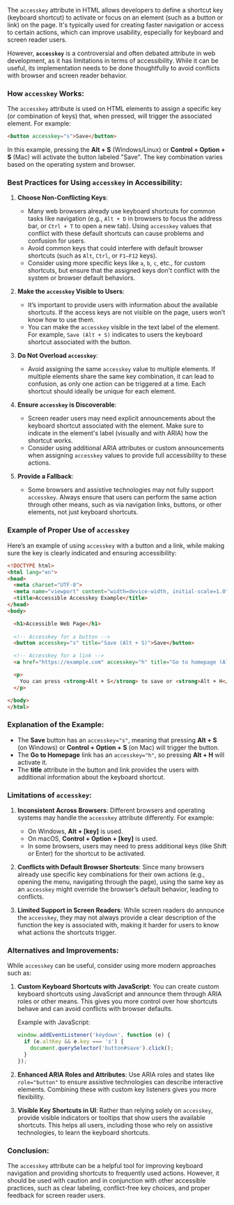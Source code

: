The `accesskey` attribute in HTML allows developers to define a shortcut key (keyboard shortcut) to activate or focus on an element (such as a button or link) on the page. It's typically used for creating faster navigation or access to certain actions, which can improve usability, especially for keyboard and screen reader users.

However, **`accesskey`** is a controversial and often debated attribute in web development, as it has limitations in terms of accessibility. While it can be useful, its implementation needs to be done thoughtfully to avoid conflicts with browser and screen reader behavior.

### **How `accesskey` Works:**

The `accesskey` attribute is used on HTML elements to assign a specific key (or combination of keys) that, when pressed, will trigger the associated element. For example:

```html
<button accesskey="s">Save</button>
```

In this example, pressing the **Alt + S** (Windows/Linux) or **Control + Option + S** (Mac) will activate the button labeled "Save". The key combination varies based on the operating system and browser.

### **Best Practices for Using `accesskey` in Accessibility:**

1. **Choose Non-Conflicting Keys**:
   - Many web browsers already use keyboard shortcuts for common tasks like navigation (e.g., `Alt + D` in browsers to focus the address bar, or `Ctrl + T` to open a new tab). Using `accesskey` values that conflict with these default shortcuts can cause problems and confusion for users.
   - Avoid common keys that could interfere with default browser shortcuts (such as `Alt`, `Ctrl`, or `F1–F12` keys).
   - Consider using more specific keys like `a`, `b`, `c`, etc., for custom shortcuts, but ensure that the assigned keys don't conflict with the system or browser default behaviors.

2. **Make the `accesskey` Visible to Users**:
   - It’s important to provide users with information about the available shortcuts. If the access keys are not visible on the page, users won’t know how to use them.
   - You can make the `accesskey` visible in the text label of the element. For example, `Save (Alt + S)` indicates to users the keyboard shortcut associated with the button.

3. **Do Not Overload `accesskey`**:
   - Avoid assigning the same `accesskey` value to multiple elements. If multiple elements share the same key combination, it can lead to confusion, as only one action can be triggered at a time. Each shortcut should ideally be unique for each element.

4. **Ensure `accesskey` is Discoverable**:
   - Screen reader users may need explicit announcements about the keyboard shortcut associated with the element. Make sure to indicate in the element's label (visually and with ARIA) how the shortcut works.
   - Consider using additional ARIA attributes or custom announcements when assigning `accesskey` values to provide full accessibility to these actions.

5. **Provide a Fallback**:
   - Some browsers and assistive technologies may not fully support `accesskey`. Always ensure that users can perform the same action through other means, such as via navigation links, buttons, or other elements, not just keyboard shortcuts.

### **Example of Proper Use of `accesskey`**

Here’s an example of using `accesskey` with a button and a link, while making sure the key is clearly indicated and ensuring accessibility:

```html
<!DOCTYPE html>
<html lang="en">
<head>
  <meta charset="UTF-8">
  <meta name="viewport" content="width=device-width, initial-scale=1.0">
  <title>Accessible Accesskey Example</title>
</head>
<body>

  <h1>Accessible Web Page</h1>
  
  <!-- Accesskey for a button -->
  <button accesskey="s" title="Save (Alt + S)">Save</button>

  <!-- Accesskey for a link -->
  <a href="https://example.com" accesskey="h" title="Go to homepage (Alt + H)">Go to Homepage</a>

  <p>
    You can press <strong>Alt + S</strong> to save or <strong>Alt + H</strong> to visit the homepage.
  </p>

</body>
</html>
```

### **Explanation of the Example**:

- The **Save** button has an `accesskey="s"`, meaning that pressing **Alt + S** (on Windows) or **Control + Option + S** (on Mac) will trigger the button.
- The **Go to Homepage** link has an `accesskey="h"`, so pressing **Alt + H** will activate it.
- The **title** attribute in the button and link provides the users with additional information about the keyboard shortcut.

### **Limitations of `accesskey`**:
1. **Inconsistent Across Browsers**: Different browsers and operating systems may handle the `accesskey` attribute differently. For example:
   - On Windows, **Alt + [key]** is used.
   - On macOS, **Control + Option + [key]** is used.
   - In some browsers, users may need to press additional keys (like Shift or Enter) for the shortcut to be activated.

2. **Conflicts with Default Browser Shortcuts**: Since many browsers already use specific key combinations for their own actions (e.g., opening the menu, navigating through the page), using the same key as an `accesskey` might override the browser’s default behavior, leading to conflicts.

3. **Limited Support in Screen Readers**: While screen readers do announce the `accesskey`, they may not always provide a clear description of the function the key is associated with, making it harder for users to know what actions the shortcuts trigger.

### **Alternatives and Improvements**:
While `accesskey` can be useful, consider using more modern approaches such as:
1. **Custom Keyboard Shortcuts with JavaScript**: You can create custom keyboard shortcuts using JavaScript and announce them through ARIA roles or other means. This gives you more control over how shortcuts behave and can avoid conflicts with browser defaults.
   
   Example with JavaScript:
   ```js
   window.addEventListener('keydown', function (e) {
     if (e.altKey && e.key === 's') {
       document.querySelector('button#save').click();
     }
   });
   ```

2. **Enhanced ARIA Roles and Attributes**: Use ARIA roles and states like `role="button"` to ensure assistive technologies can describe interactive elements. Combining these with custom key listeners gives you more flexibility.

3. **Visible Key Shortcuts in UI**: Rather than relying solely on `accesskey`, provide visible indicators or tooltips that show users the available shortcuts. This helps all users, including those who rely on assistive technologies, to learn the keyboard shortcuts.

### **Conclusion**:
The `accesskey` attribute can be a helpful tool for improving keyboard navigation and providing shortcuts to frequently used actions. However, it should be used with caution and in conjunction with other accessible practices, such as clear labeling, conflict-free key choices, and proper feedback for screen reader users.